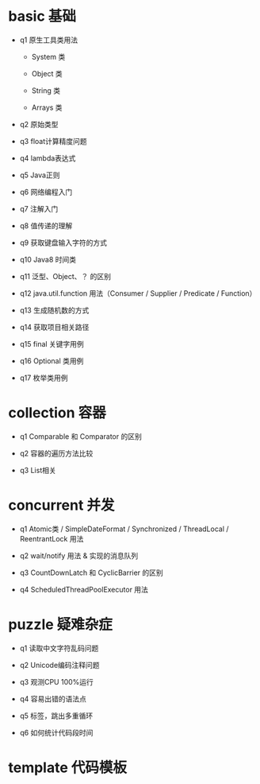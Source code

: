 # basic 基础

- q1 原生工具类用法

    - System 类

    - Object 类

    - String 类

    - Arrays 类

- q2 原始类型

- q3 float计算精度问题

- q4 lambda表达式

- q5 Java正则

- q6 网络编程入门

- q7 注解入门

- q8 值传递的理解

- q9 获取键盘输入字符的方式

- q10 Java8 时间类

- q11 泛型、Object、？ 的区别

- q12 java.util.function 用法（Consumer / Supplier / Predicate / Function）

- q13 生成随机数的方式

- q14 获取项目相关路径

- q15 final 关键字用例

- q16 Optional 类用例

- q17 枚举类用例

# collection 容器

- q1 Comparable 和 Comparator 的区别

- q2 容器的遍历方法比较

- q3 List相关

# concurrent 并发

- q1 Atomic类 / SimpleDateFormat / Synchronized / ThreadLocal / ReentrantLock 用法

- q2 wait/notify 用法 & 实现的消息队列

- q3 CountDownLatch 和 CyclicBarrier 的区别

- q4 ScheduledThreadPoolExecutor 用法

# puzzle 疑难杂症

- q1 读取中文字符乱码问题

- q2 Unicode编码注释问题

- q3 观测CPU 100%运行

- q4 容易出错的语法点

- q5 标签，跳出多重循环

- q6 如何统计代码段时间

# template 代码模板